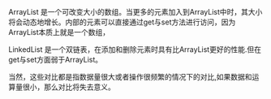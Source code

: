 ArrayList 是一个可改变大小的数组。当更多的元素加入到ArrayList中时，其大小将会动态地增长。内部的元素可以直接通过get与set方法进行访问，因为ArrayList本质上就是一个数组，

LinkedList 是一个双链表，在添加和删除元素时具有比ArrayList更好的性能.但在get与set方面弱于ArrayList。

当然，这些对比都是指数据量很大或者操作很频繁的情况下的对比,如果数据和运算量很小，那么对比将失去意义。

